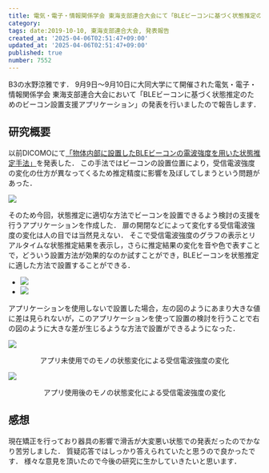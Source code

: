 ```yaml
---
title: 電気・電子・情報関係学会 東海支部連合大会にて「BLEビーコンに基づく状態推定のためのビーコン設置支援アプリケーション」を発表しました
category:
tags: date:2019-10-10, 東海支部連合大会, 発表報告
created_at: '2025-04-06T02:51:47+09:00'
updated_at: '2025-04-06T02:51:47+09:00'
published: true
number: 7552
---
```



B3の水野涼雅です．
9月9日〜9月10日に大同大学にて開催された電気・電子・情報関係学会 東海支部連合大会において「BLEビーコンに基づく状態推定のためのビーコン設置支援アプリケーション」の発表を行いましたので報告します．

## 研究概要
以前DICOMOにて<span style="color: red;">[「物体内部に設置したBLEビーコンの電波強度を用いた状態推定手法」](https://drive.google.com/open?id=1tILzhny1e-WUUGN-HnCpl4ZpVfKEH8sB)</span>を発表した．
この手法ではビーコンの設置位置により，受信電波強度の変化の仕方が異なってくるため推定精度に影響を及ぼしてしまうという問題があった．

<img src="https://img.esa.io/uploads/production/attachments/13979/2025/04/06/148142/38fdd97f-de13-47e9-8f3f-c8f7b6700379.webp" loading='lazy' />

そのため今回，状態推定に適切な方法でビーコンを設置できるよう検討の支援を行うアプリケーションを作成した．
扉の開閉などによって変化する受信電波強度の変化は人の目では当然見えない．
そこで受信電波強度のグラフの表示とリアルタイムな状態推定結果を表示し，さらに推定結果の変化を音や色で表すことで，どういう設置方法が効果的なのか試すことができ，BLEビーコンを状態推定に適した方法で設置することができる．

<div class="img-container">
    <ul class="slider">
        <li><img src="https://img.esa.io/uploads/production/attachments/13979/2025/04/06/148142/69558010-7354-45bf-9474-30e42091477a.webp" loading='lazy' /></li>
        <li><img src="https://img.esa.io/uploads/production/attachments/13979/2025/04/06/148142/845116ee-b97a-4716-b6f8-977080814e4f.webp" loading='lazy' /></li>
    </ul>
</div>

アプリケーションを使用しないで設置した場合，左の図のようにあまり大きな値に差は見られないが，このアプリケーションを使って設置の検討を行うことで右の図のように大きな差が生じるような方法で設置ができるようになった．

<img src="https://img.esa.io/uploads/production/attachments/13979/2025/04/06/148142/a6c62248-fa7e-4b4b-90f8-4b1b1acff9e3.webp" loading='lazy' />
<p style="text-align: center;">アプリ未使用でのモノの状態変化による受信電波強度の変化</p>

<img src="https://img.esa.io/uploads/production/attachments/13979/2025/04/06/148142/f0d49c17-3331-493b-b040-609813ef8305.webp" loading='lazy' />
<p style="text-align: center;">アプリ使用後のモノの状態変化による受信電波強度の変化</p>

## 感想
現在矯正を行っており器具の影響で滑舌が大変悪い状態での発表だったのでかなり苦労しました．
質疑応答ではしっかり答えられていたと思うので良かったです．
様々な意見を頂いたので今後の研究に生かしていきたいと思います．

